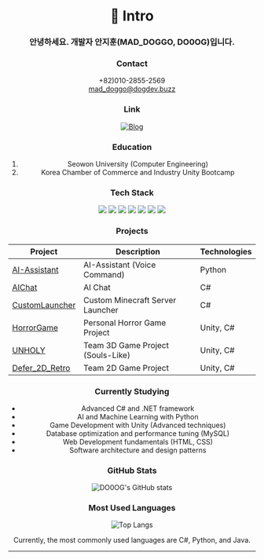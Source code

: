 <div align="center">

# 🐶 Intro

### 안녕하세요. 개발자 안지훈(MAD_DOGGO, DO0OG)입니다.

### Contact
+82)010-2855-2569  
mad_doggo@dogdev.buzz

### Link
[![Blog](https://img.shields.io/badge/Blog-20c997?style=for-the-badge&logo=Velog&logoColor=white)](https://dogdev.buzz)

### Education
1) Seowon University (Computer Engineering)
2) Korea Chamber of Commerce and Industry Unity Bootcamp

### Tech Stack
<img src="https://img.shields.io/badge/C%23-239120?style=for-the-badge&logo=c-sharp&logoColor=white"> <img src="https://img.shields.io/badge/Python-3776AB?style=for-the-badge&logo=python&logoColor=white"> <img src="https://img.shields.io/badge/MySQL-4479A1?style=for-the-badge&logo=mysql&logoColor=white"> <img src="https://img.shields.io/badge/Unity-000000?style=for-the-badge&logo=unity&logoColor=white"> <img src="https://img.shields.io/badge/Java-007396?style=for-the-badge&logo=java&logoColor=white&label=Basic"> <img src="https://img.shields.io/badge/HTML-E34F26?style=for-the-badge&logo=html5&logoColor=white&label=Basic"> <img src="https://img.shields.io/badge/CSS-1572B6?style=for-the-badge&logo=css3&logoColor=white&label=Basic">

### Projects

| Project | Description | Technologies |
|---------|-------------|--------------|
| [AI-Assistant](https://github.com/DO0OG/AI-Assistant) | AI-Assistant (Voice Command) | Python |
| [AIChat](https://github.com/DO0OG/AIChat) | AI Chat | C# |
| [CustomLauncher](https://github.com/DO0OG/CustomLaucncher) | Custom Minecraft Server Launcher | C# |
| [HorrorGame](https://github.com/DO0OG/HorrorGame) | Personal Horror Game Project | Unity, C# |
| [UNHOLY](https://github.com/Gongju-Unity-Bootcamp/UNHOLY-Justice) | Team 3D Game Project (Souls-Like) | Unity, C# |
| [Defer_2D_Retro](https://github.com/Gongju-Unity-Bootcamp/Defer_2D_Retro) | Team 2D Game Project | Unity, C# |

### Currently Studying
- Advanced C# and .NET framework
- AI and Machine Learning with Python
- Game Development with Unity (Advanced techniques)
- Database optimization and performance tuning (MySQL)
- Web Development fundamentals (HTML, CSS)
- Software architecture and design patterns

### GitHub Stats

![DO0OG's GitHub stats](https://github-readme-stats.vercel.app/api?username=DO0OG&show_icons=true&theme=radical)

### Most Used Languages

![Top Langs](https://github-readme-stats.vercel.app/api/top-langs/?username=DO0OG&layout=compact&theme=radical&cache_seconds=1800)

Currently, the most commonly used languages are C#, Python, and Java.

---

</div>
